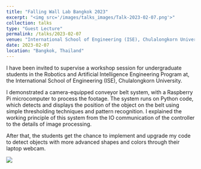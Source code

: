 ```yaml
---
title: "Falling Wall Lab Bangkok 2023"
excerpt: "<img src='/images/talks_images/Talk-2023-02-07.png'>"
collection: talks
type: "Guest Lecture"
permalink: /talks/2023-02-07
venue: "International School of Engineering (ISE), Chulalongkorn University"
date: 2023-02-07
location: "Bangkok, Thailand"
---
```


I have been invited to supervise a workshop session for undergraduate students in the Robotics and Artificial Intelligence Engineering Program at, the International School of Engineering (ISE), Chulalongkorn University.

I demonstrated a camera-equipped conveyor belt system, with a Raspberry Pi microcomputer to process the footage. The system runs on Python code, which detects and displays the position of the object on the belt using simple thresholding techniques and pattern recognition. I explained the working principle of this system from the IO communication of the controller to the details of image processing. 

After that, the students get the chance to implement and upgrade my code to detect objects with more advanced shapes and colors through their laptop webcam.

<img src='/images/Talk-2023-02-07.png'>